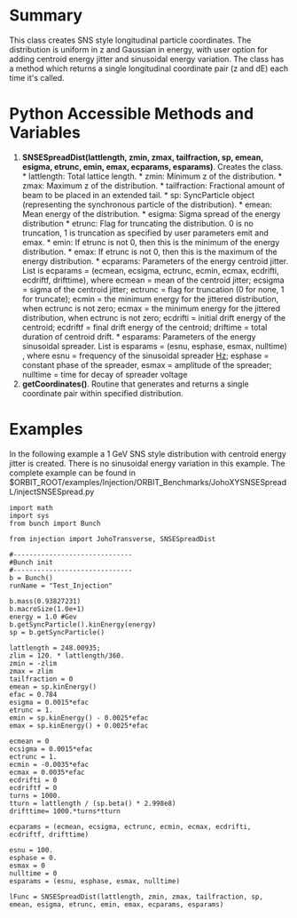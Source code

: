# Summary #

This class creates SNS style longitudinal particle coordinates. The distribution is uniform in z and Gaussian in energy, with user option for adding centroid energy jitter and sinusoidal energy variation. The class has a method which returns a single longitudinal coordinate pair (z and dE) each time it's called.

# Python Accessible Methods and Variables #
  1. **SNSESpreadDist(lattlength, zmin, zmax, tailfraction, sp, emean, esigma, etrunc, emin, emax, ecparams, esparams)**. Creates the class.
    * lattlength: Total lattice length.
    * zmin: Minimum z of the distribution.
    * zmax: Maximum z of the distribution.
    * tailfraction: Fractional amount of beam to be placed in an extended tail.
    * sp: SyncParticle object (representing the synchronous particle of the distribution).
    * emean: Mean energy of the distribution.
    * esigma: Sigma spread of the energy distribution
    * etrunc: Flag for truncating the distribution.  0 is no truncation, 1 is truncation as specified by user parameters emit and emax.
    * emin: If etrunc is not 0, then this is the minimum of the energy distribution.
    * emax: If etrunc is not 0, then this is the maximum of the energy distribution.
    * ecparams: Parameters of the energy centroid jitter.  List is ecparams = (ecmean, ecsigma, ectrunc, ecmin, ecmax, ecdrifti, ecdriftf, drifttime), where ecmean = mean of the centroid jitter; ecsigma = sigma of the centroid jitter; ectrunc = flag for truncation (0 for none, 1 for truncate); ecmin = the minimum energy for the jittered distribution, when ectrunc is not zero; ecmax = the minimum energy for the jittered distribution, when ectrunc is not zero; ecdrifti = initial drift energy of the centroid; ecdriftf = final drift energy of the centroid; driftime = total duration of centroid drift.
    * esparams: Parameters of the energy sinusoidal spreader.  List is esparams = (esnu, esphase, esmax, nulltime) , where esnu = frequency of the sinusoidal spreader [Hz](Hz.md); esphase = constant phase of the spreader, esmax = amplitude of the spreader; nulltime = time for decay of spreader voltage
  1. **getCoordinates()**. Routine that generates and returns a single coordinate pair within specified distribution.

# Examples #

In the following example a 1 GeV SNS style distribution with centroid energy jitter is created. There is no sinusoidal energy variation in this example.  The complete example can be found in $ORBIT\_ROOT/examples/Injection/ORBIT\_Benchmarks/JohoXYSNSESpreadL/injectSNSESpread.py


```
import math
import sys
from bunch import Bunch

from injection import JohoTransverse, SNSESpreadDist

#------------------------------
#Bunch init
#------------------------------
b = Bunch()
runName = "Test_Injection"

b.mass(0.93827231)
b.macroSize(1.0e+1)
energy = 1.0 #Gev
b.getSyncParticle().kinEnergy(energy)
sp = b.getSyncParticle()

lattlength = 248.00935;
zlim = 120. * lattlength/360.
zmin = -zlim
zmax = zlim
tailfraction = 0
emean = sp.kinEnergy()
efac = 0.784
esigma = 0.0015*efac
etrunc = 1.
emin = sp.kinEnergy() - 0.0025*efac
emax = sp.kinEnergy() + 0.0025*efac

ecmean = 0
ecsigma = 0.0015*efac
ectrunc = 1.
ecmin = -0.0035*efac
ecmax = 0.0035*efac
ecdrifti = 0
ecdriftf = 0
turns = 1000.
tturn = lattlength / (sp.beta() * 2.998e8)
drifttime= 1000.*turns*tturn

ecparams = (ecmean, ecsigma, ectrunc, ecmin, ecmax, ecdrifti, ecdriftf, drifttime)

esnu = 100.
esphase = 0.
esmax = 0
nulltime = 0
esparams = (esnu, esphase, esmax, nulltime) 

lFunc = SNSESpreadDist(lattlength, zmin, zmax, tailfraction, sp, emean, esigma, etrunc, emin, emax, ecparams, esparams)


```